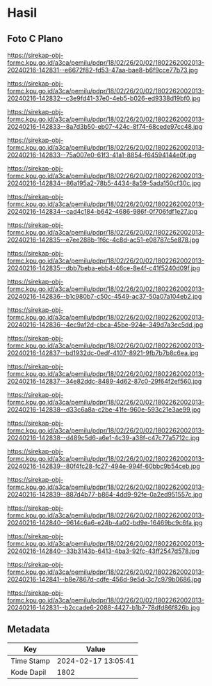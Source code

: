 # Hasil

## Foto C Plano

https://sirekap-obj-formc.kpu.go.id/a3ca/pemilu/pdpr/18/02/26/20/02/1802262002013-20240216-142831--e6672f82-fd53-47aa-bae8-b6f9cce77b73.jpg

https://sirekap-obj-formc.kpu.go.id/a3ca/pemilu/pdpr/18/02/26/20/02/1802262002013-20240216-142832--c3e9fd41-37e0-4eb5-b026-ed9338d19bf0.jpg

https://sirekap-obj-formc.kpu.go.id/a3ca/pemilu/pdpr/18/02/26/20/02/1802262002013-20240216-142833--8a7d3b50-eb07-424c-8f74-68cede97cc48.jpg

https://sirekap-obj-formc.kpu.go.id/a3ca/pemilu/pdpr/18/02/26/20/02/1802262002013-20240216-142833--75a007e0-61f3-41a1-8854-f64594144e0f.jpg

https://sirekap-obj-formc.kpu.go.id/a3ca/pemilu/pdpr/18/02/26/20/02/1802262002013-20240216-142834--86a195a2-78b5-4434-8a59-5ada150cf30c.jpg

https://sirekap-obj-formc.kpu.go.id/a3ca/pemilu/pdpr/18/02/26/20/02/1802262002013-20240216-142834--cad4c184-b642-4686-986f-0f706fdf1e27.jpg

https://sirekap-obj-formc.kpu.go.id/a3ca/pemilu/pdpr/18/02/26/20/02/1802262002013-20240216-142835--e7ee288b-1f6c-4c8d-ac51-e08787c5e878.jpg

https://sirekap-obj-formc.kpu.go.id/a3ca/pemilu/pdpr/18/02/26/20/02/1802262002013-20240216-142835--dbb7beba-ebb4-46ce-8e4f-c41f5240d09f.jpg

https://sirekap-obj-formc.kpu.go.id/a3ca/pemilu/pdpr/18/02/26/20/02/1802262002013-20240216-142836--b1c980b7-c50c-4549-ac37-50a07a104eb2.jpg

https://sirekap-obj-formc.kpu.go.id/a3ca/pemilu/pdpr/18/02/26/20/02/1802262002013-20240216-142836--4ec9af2d-cbca-45be-924e-349d7a3ec5dd.jpg

https://sirekap-obj-formc.kpu.go.id/a3ca/pemilu/pdpr/18/02/26/20/02/1802262002013-20240216-142837--bd1932dc-0edf-4107-8921-9fb7b7b8c6ea.jpg

https://sirekap-obj-formc.kpu.go.id/a3ca/pemilu/pdpr/18/02/26/20/02/1802262002013-20240216-142837--34e82ddc-8489-4d62-87c0-29f64f2ef560.jpg

https://sirekap-obj-formc.kpu.go.id/a3ca/pemilu/pdpr/18/02/26/20/02/1802262002013-20240216-142838--d33c6a8a-c2be-41fe-960e-593c21e3ae99.jpg

https://sirekap-obj-formc.kpu.go.id/a3ca/pemilu/pdpr/18/02/26/20/02/1802262002013-20240216-142838--d489c5d6-a6e1-4c39-a38f-c47c77a5712c.jpg

https://sirekap-obj-formc.kpu.go.id/a3ca/pemilu/pdpr/18/02/26/20/02/1802262002013-20240216-142839--80f4fc28-fc27-494e-994f-60bbc9b54ceb.jpg

https://sirekap-obj-formc.kpu.go.id/a3ca/pemilu/pdpr/18/02/26/20/02/1802262002013-20240216-142839--887d4b77-b864-4dd9-92fe-0a2ed951557c.jpg

https://sirekap-obj-formc.kpu.go.id/a3ca/pemilu/pdpr/18/02/26/20/02/1802262002013-20240216-142840--9614c6a6-e24b-4a02-bd9e-16469bc9c6fa.jpg

https://sirekap-obj-formc.kpu.go.id/a3ca/pemilu/pdpr/18/02/26/20/02/1802262002013-20240216-142840--33b3143b-6413-4ba3-92fc-43ff2547d578.jpg

https://sirekap-obj-formc.kpu.go.id/a3ca/pemilu/pdpr/18/02/26/20/02/1802262002013-20240216-142841--b8e7867d-cdfe-456d-9e5d-3c7c979b0686.jpg

https://sirekap-obj-formc.kpu.go.id/a3ca/pemilu/pdpr/18/02/26/20/02/1802262002013-20240216-142831--b2ccade6-2088-4427-b1b7-78dfd86f826b.jpg


## Metadata

| Key        | Value               |
| ---------- | ------------------- |
| Time Stamp | 2024-02-17 13:05:41 |
| Kode Dapil | 1802                |



